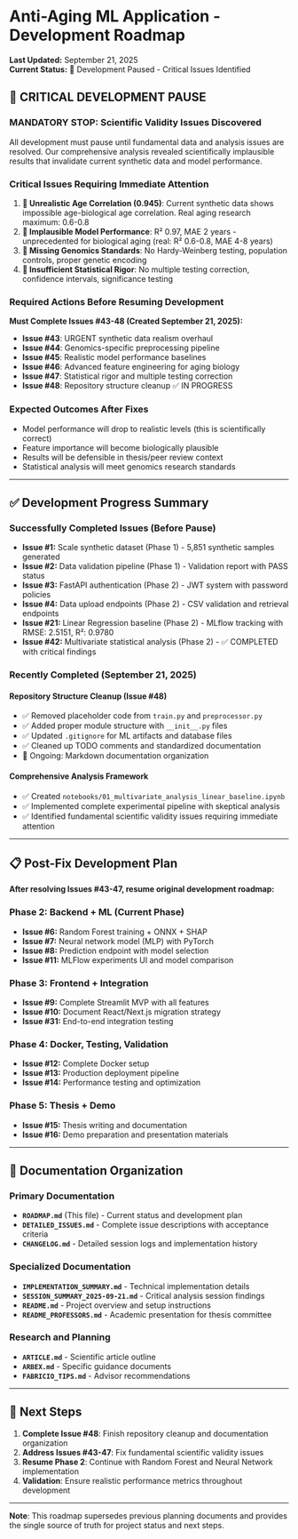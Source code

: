 # Anti-Aging ML Application - Development Roadmap

**Last Updated:** September 21, 2025  
**Current Status:** 🚨 Development Paused - Critical Issues Identified

## 🔴 CRITICAL DEVELOPMENT PAUSE

### **MANDATORY STOP: Scientific Validity Issues Discovered**

All development must pause until fundamental data and analysis issues are resolved. Our comprehensive analysis revealed scientifically implausible results that invalidate current synthetic data and model performance.

### **Critical Issues Requiring Immediate Attention**

1. **🔴 Unrealistic Age Correlation (0.945)**: Current synthetic data shows impossible age-biological age correlation. Real aging research maximum: 0.6-0.8
2. **🔴 Implausible Model Performance**: R² 0.97, MAE 2 years - unprecedented for biological aging (real: R² 0.6-0.8, MAE 4-8 years)
3. **🔴 Missing Genomics Standards**: No Hardy-Weinberg testing, population controls, proper genetic encoding
4. **🔴 Insufficient Statistical Rigor**: No multiple testing correction, confidence intervals, significance testing

### **Required Actions Before Resuming Development**

**Must Complete Issues #43-48 (Created September 21, 2025):**

- **Issue #43**: URGENT synthetic data realism overhaul 
- **Issue #44**: Genomics-specific preprocessing pipeline
- **Issue #45**: Realistic model performance baselines
- **Issue #46**: Advanced feature engineering for aging biology
- **Issue #47**: Statistical rigor and multiple testing correction
- **Issue #48**: Repository structure cleanup ✅ IN PROGRESS

### **Expected Outcomes After Fixes**
- Model performance will drop to realistic levels (this is scientifically correct)
- Feature importance will become biologically plausible
- Results will be defensible in thesis/peer review context
- Statistical analysis will meet genomics research standards

---

## ✅ Development Progress Summary

### **Successfully Completed Issues (Before Pause)**
- **Issue #1:** Scale synthetic dataset (Phase 1) - 5,851 synthetic samples generated
- **Issue #2:** Data validation pipeline (Phase 1) - Validation report with PASS status
- **Issue #3:** FastAPI authentication (Phase 2) - JWT system with password policies
- **Issue #4:** Data upload endpoints (Phase 2) - CSV validation and retrieval endpoints
- **Issue #21:** Linear Regression baseline (Phase 2) - MLflow tracking with RMSE: 2.5151, R²: 0.9780
- **Issue #42:** Multivariate statistical analysis (Phase 2) - ✅ COMPLETED with critical findings

### **Recently Completed (September 21, 2025)**

#### **Repository Structure Cleanup (Issue #48)**
- ✅ Removed placeholder code from `train.py` and `preprocessor.py`
- ✅ Added proper module structure with `__init__.py` files
- ✅ Updated `.gitignore` for ML artifacts and database files
- ✅ Cleaned up TODO comments and standardized documentation
- 🔄 Ongoing: Markdown documentation organization

#### **Comprehensive Analysis Framework**
- ✅ Created `notebooks/01_multivariate_analysis_linear_baseline.ipynb`
- ✅ Implemented complete experimental pipeline with skeptical analysis
- ✅ Identified fundamental scientific validity issues requiring immediate attention

---

## 📋 Post-Fix Development Plan

**After resolving Issues #43-47, resume original development roadmap:**

### **Phase 2: Backend + ML (Current Phase)**
- **Issue #6:** Random Forest training + ONNX + SHAP
- **Issue #7:** Neural network model (MLP) with PyTorch
- **Issue #8:** Prediction endpoint with model selection
- **Issue #11:** MLFlow experiments UI and model comparison

### **Phase 3: Frontend + Integration**
- **Issue #9:** Complete Streamlit MVP with all features
- **Issue #10:** Document React/Next.js migration strategy
- **Issue #31:** End-to-end integration testing

### **Phase 4: Docker, Testing, Validation**
- **Issue #12:** Complete Docker setup
- **Issue #13:** Production deployment pipeline
- **Issue #14:** Performance testing and optimization

### **Phase 5: Thesis + Demo**
- **Issue #15:** Thesis writing and documentation
- **Issue #16:** Demo preparation and presentation materials

---

## 📂 Documentation Organization

### **Primary Documentation**
- **`ROADMAP.md`** (This file) - Current status and development plan
- **`DETAILED_ISSUES.md`** - Complete issue descriptions with acceptance criteria
- **`CHANGELOG.md`** - Detailed session logs and implementation history

### **Specialized Documentation**
- **`IMPLEMENTATION_SUMMARY.md`** - Technical implementation details
- **`SESSION_SUMMARY_2025-09-21.md`** - Critical analysis session findings
- **`README.md`** - Project overview and setup instructions
- **`README_PROFESSORS.md`** - Academic presentation for thesis committee

### **Research and Planning**
- **`ARTICLE.md`** - Scientific article outline
- **`ARBEX.md`** - Specific guidance documents
- **`FABRICIO_TIPS.md`** - Advisor recommendations

---

## 🎯 Next Steps

1. **Complete Issue #48**: Finish repository cleanup and documentation organization
2. **Address Issues #43-47**: Fix fundamental scientific validity issues
3. **Resume Phase 2**: Continue with Random Forest and Neural Network implementation
4. **Validation**: Ensure realistic performance metrics throughout development

---

**Note**: This roadmap supersedes previous planning documents and provides the single source of truth for project status and next steps.